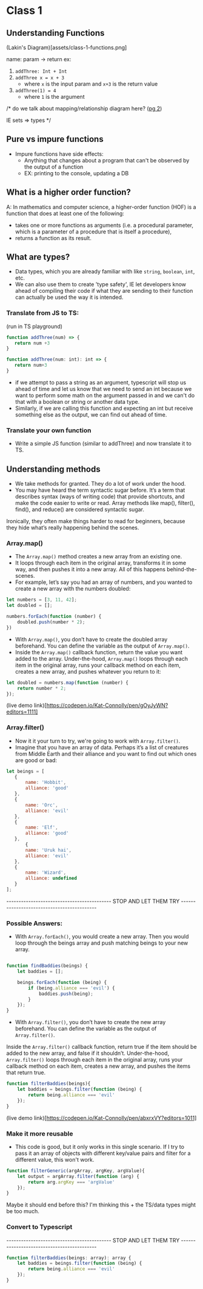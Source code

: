 # Class 1

## Understanding Functions

(Lakin's Diagram)[assets/class-1-functions.png]

name: param -> return
ex: 
1. `addThree: Int + Int`
2. `addThree x = x + 3`
    - where `x` is the input param and `x+3` is the return value
3. `addThree(1) = 4`
    - where `1` is the argument

/* do we talk about mapping/relationship diagram here?  ([pg 2](https://drive.google.com/drive/u/0/folders/1UmkQXJQmAskiqhdkjV3sUzObX9ud2Lu9))

IE sets => types
*/

## Pure vs impure functions
- Impure functions have side effects: 
    - Anything that changes about a program that can't be observed by the output  of a function
    - EX: printing to the console, updating a DB

## What is a higher order function? 
A: In mathematics and computer science, a higher-order function (HOF) is a function that does at least one of the following:

- takes one or more functions as arguments (i.e. a procedural parameter, which is a parameter of a procedure that is itself a procedure),
- returns a function as its result.

## What are types?
- Data types, which you are already familiar with like `string`, `boolean`, `int`, etc. 
- We can also use them to create 'type safety', IE let developers know ahead of compiling their code if what they are sending to their function can actually be used the way it is intended. 

### Translate from JS to TS: 
(run in TS playground)
 ```js
function addThree(num) => {
    return num +3
}
 ```

 ```ts 
 function addThree(num: int): int => {
    return num+3
 }
 ```
 - if we attempt to pass a string as an argument, typescript will stop us ahead of time and let us know that we need to send an int because we want to perform some math on the argument passed in and we can't do that with a boolean or string or another data type. 
 - Similarly, if we are calling this function and expecting an int but receive something else as the output, we can find out ahead of time. 

 ### Translate your own function
 - Write a simple JS function (similar to addThree) and now translate it to TS. 

 ## Understanding methods

 - We take methods for granted. They do a lot of work under the hood. 
 - You may have heard the term syntactic sugar before. It’s a term that describes syntax (ways of writing code) that provide shortcuts, and make the code easier to write or read. Array methods like map(), filter(), find(), and reduce() are considered syntactic sugar.

Ironically, they often make things harder to read for beginners, because they hide what’s really happening behind the scenes.

### Array.map()
- The `Array.map()` method creates a new array from an existing one.
- It loops through each item in the original array, transforms it in some way, and then pushes it into a new array. All of this happens behind-the-scenes.
- For example, let’s say you had an array of numbers, and you wanted to create a new array with the numbers doubled: 

```js
let numbers = [3, 11, 42];
let doubled = [];

numbers.forEach(function (number) {
    doubled.push(number * 2);
})
```

- With `Array.map()`, you don’t have to create the doubled array beforehand. You can define the variable as the output of `Array.map()`.
 - Inside the `Array.map()` callback function, return the value you want added to the array. Under-the-hood, `Array.map()` loops through each item in the original array, runs your callback method on each item, creates a new array, and pushes whatever you return to it: 

```js
let doubled = numbers.map(function (number) {
	return number * 2;
});
```

(live demo link)[https://codepen.io/Kat-Connolly/pen/gOyJyWN?editors=1111]

### Array.filter()
- Now it it your turn to try, we're going to work with `Array.filter()`.
- Imagine that you have an array of data. Perhaps it’s a list of creatures from Middle Earth and their alliance and you want to find out which ones are good or bad: 
 
 ```js
 let beings = [
	{
		name: 'Hobbit',
		alliance: 'good'
	},
	{
		name: 'Orc',
		alliance: 'evil'
	},
	{
		name: 'Elf',
		alliance: 'good'
	},
    	{
		name: 'Uruk hai',
		alliance: 'evil'
	},
	{
		name: 'Wizard',
		alliance: undefined
	}
];
 ```

 ------------------------------------------- STOP AND LET THEM TRY -------------------------------------------
### Possible Answers: 

- With `Array.forEach()`, you would create a new array. Then you would loop through the beings array and push matching beings to your new array.

```js

function findBaddies(beings) {
    let baddies = [];

    beings.forEach(function (being) {
        if (being.alliance === 'evil') {
            baddies.push(being);
        }
    });
}
```

- With `Array.filter()`, you don’t have to create the new array beforehand. You can define the variable as the output of `Array.filter()`.

Inside the `Array.filter()` callback function, return true if the item should be added to the new array, and false if it shouldn’t. Under-the-hood, `Array.filter()` loops through each item in the original array, runs your callback method on each item, creates a new array, and pushes the items that return true.

```js
function filterBaddies(beings){
    let baddies = beings.filter(function (being) {
        return being.alliance === 'evil'
    });
}
```
(live demo link)[https://codepen.io/Kat-Connolly/pen/abxrxVY?editors=1011]

### Make it more reusable
- This code is good, but it only works in this single scenario. If I try to pass it an array of objects with different key/value pairs and filter for a different value, this won't work.

```js
function filterGeneric(argArray, argKey, argValue){
    let output = argArray.filter(function (arg) {
        return arg.argKey === 'argValue'
    });
}
```




Maybe it should end before this? I'm thinking this + the TS/data types might be too much.

### Convert to Typescript


 ------------------------------------------- STOP AND LET THEM TRY -------------------------------------------

```ts
function filterBaddies(beings: array): array {
    let baddies = beings.filter(function (being) {
        return being.alliance === 'evil'
    });
}
```





